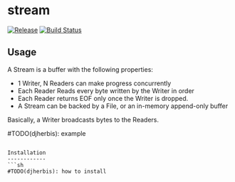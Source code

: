 stream 
==========

[![Release](https://img.shields.io/github/release/djherbis/rust-stream.svg)](https://github.com/djherbis/rust-stream/releases/latest)
[![Build Status](https://travis-ci.org/djherbis/rust-stream.svg?branch=master)](https://travis-ci.org/djherbis/rust-stream)

Usage
------------
A Stream is a buffer with the following properties:

* 1 Writer, N Readers can make progress concurrently
* Each Reader Reads every byte written by the Writer in order
* Each Reader returns EOF only once the Writer is dropped.
* A Stream can be backed by a File, or an in-memory append-only buffer

Basically, a Writer broadcasts bytes to the Readers.

#TODO(djherbis): example
```

Installation
------------
```sh
#TODO(djherbis): how to install
```